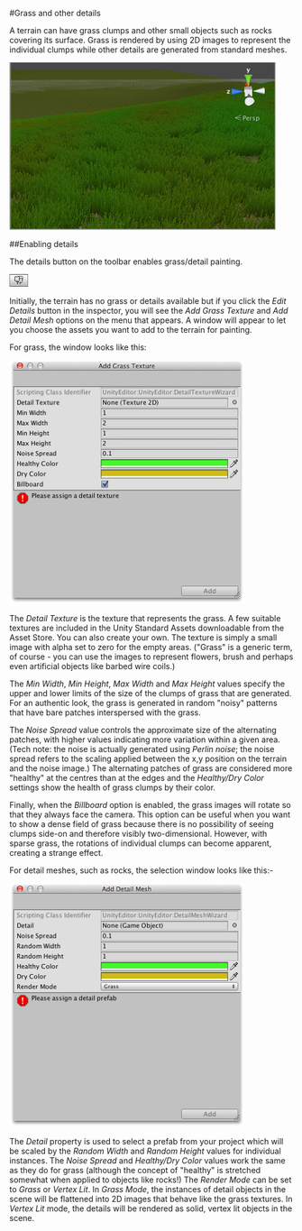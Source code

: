 #Grass and other details

A terrain can have grass clumps and other small objects such as rocks covering its surface. Grass is rendered by using 2D images to represent the individual clumps while other details are generated from standard meshes.

![Terrain with grass](../uploads/Main/TerrainWithGrass.jpg)

##Enabling details

The details button on the toolbar enables grass/detail painting.

![](../uploads/Main/TerrainDetailsPaintTool.png)

Initially, the terrain has no grass or details available but if you click the _Edit Details_ button in the inspector, you will see the _Add Grass Texture_ and _Add Detail Mesh_ options on the menu that appears. A window will appear to let you choose the assets you want to add to the terrain for painting.

For grass, the window looks like this:

![The Add Grass Texture window](../uploads/Main/TerrainGrassAddWindow.png)

The _Detail Texture_ is the texture that represents the grass. A few suitable textures are included in the Unity Standard Assets downloadable from the Asset Store. You can also create your own. The texture is simply a small image with alpha set to zero for the empty areas. ("Grass" is a generic term, of course - you can use the images to represent flowers, brush and perhaps even artificial objects like barbed wire coils.)

The _Min Width_, _Min Height_, _Max Width_ and _Max Height_ values specify the upper and lower limits of the size of the clumps of grass that are generated. For an authentic look, the grass is generated in random "noisy" patterns that have bare patches interspersed with the grass.

The _Noise Spread_ value controls the approximate size of the alternating patches, with higher values indicating more variation within a given area. (Tech note: the noise is actually generated using _Perlin noise_; the noise spread refers to the scaling applied between the x,y position on the terrain and the noise image.) The alternating patches of grass are considered more "healthy" at the centres than at the edges and the _Healthy/Dry Color_ settings show the health of grass clumps by their color.

Finally, when the _Billboard_ option is enabled, the grass images will rotate so that they always face the camera. This option can be useful when you want to show a dense field of grass because there is no possibility of seeing clumps side-on and therefore visibly two-dimensional. However, with sparse grass, the rotations of individual clumps can become apparent, creating a strange effect.

For detail meshes, such as rocks, the selection window looks like this:-

![The Add Detail Mesh window](../uploads/Main/TerrainDetailAddWindow.png)

The _Detail_ property is used to select a prefab from your project which will be scaled by the _Random Width_ and _Random Height_ values for individual instances. The _Noise Spread_ and _Healthy/Dry Color_ values work the same as they do for grass (although the concept of "healthy" is stretched somewhat when applied to objects like rocks!) The _Render Mode_ can be set to _Grass_ or _Vertex Lit_. In _Grass Mode_, the instances of detail objects in the scene will be flattened into 2D images that behave like the grass textures. In _Vertex Lit_ mode, the details will be rendered as solid, vertex lit objects in the scene.